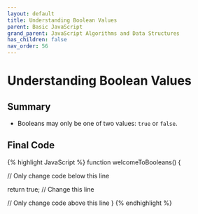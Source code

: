 ```yaml
---
layout: default
title: Understanding Boolean Values
parent: Basic JavaScript
grand_parent: JavaScript Algorithms and Data Structures
has_children: false
nav_order: 56
---
```

# Understanding Boolean Values
## Summary
- Booleans may only be one of two values: `true` or `false`.

## Final Code

{% highlight JavaScript %}
function welcomeToBooleans() {

  // Only change code below this line

  return true; // Change this line

  // Only change code above this line
}
{% endhighlight %}